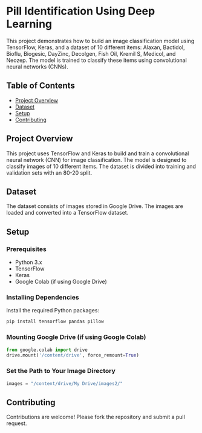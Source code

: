 # Pill Identification Using Deep Learning

This project demonstrates how to build an image classification model using TensorFlow, Keras, and a dataset of 10 different items: Alaxan, Bactidol, Bioflu, Biogesic, DayZinc, Decolgen, Fish Oil, Kremil S, Medicol, and Neozep. The model is trained to classify these items using convolutional neural networks (CNNs).

## Table of Contents
- [Project Overview](#project-overview)
- [Dataset](#dataset)
- [Setup](#setup)
- [Contributing](#contributing)

## Project Overview
This project uses TensorFlow and Keras to build and train a convolutional neural network (CNN) for image classification. The model is designed to classify images of 10 different items. The dataset is divided into training and validation sets with an 80-20 split.

## Dataset
The dataset consists of images stored in Google Drive. The images are loaded and converted into a TensorFlow dataset.

## Setup
### Prerequisites
- Python 3.x
- TensorFlow
- Keras
- Google Colab (if using Google Drive)

### Installing Dependencies
Install the required Python packages:
```bash
pip install tensorflow pandas pillow
```

### Mounting Google Drive (if using Google Colab)
```python
from google.colab import drive
drive.mount('/content/drive', force_remount=True)
```

### Set the Path to Your Image Directory
```python
images = "/content/drive/My Drive/images2/"
```

## Contributing
Contributions are welcome! Please fork the repository and submit a pull request.
